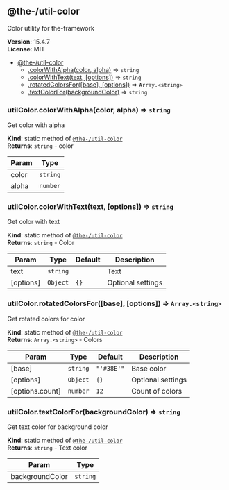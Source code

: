 <!--- Code generated by @the-/script-doc. DO NOT EDIT. -->

<a name="module_@the-/util-color"></a>

## @the-/util-color
Color utility for the-framework

**Version**: 15.4.7  
**License**: MIT  

* [@the-/util-color](#module_@the-/util-color)
    * [.colorWithAlpha(color, alpha)](#module_@the-/util-color.colorWithAlpha) ⇒ <code>string</code>
    * [.colorWithText(text, [options])](#module_@the-/util-color.colorWithText) ⇒ <code>string</code>
    * [.rotatedColorsFor([base], [options])](#module_@the-/util-color.rotatedColorsFor) ⇒ <code>Array.&lt;string&gt;</code>
    * [.textColorFor(backgroundColor)](#module_@the-/util-color.textColorFor) ⇒ <code>string</code>

<a name="module_@the-/util-color.colorWithAlpha"></a>

### utilColor.colorWithAlpha(color, alpha) ⇒ <code>string</code>
Get color with alpha

**Kind**: static method of [<code>@the-/util-color</code>](#module_@the-/util-color)  
**Returns**: <code>string</code> - color  

| Param | Type |
| --- | --- |
| color | <code>string</code> | 
| alpha | <code>number</code> | 

<a name="module_@the-/util-color.colorWithText"></a>

### utilColor.colorWithText(text, [options]) ⇒ <code>string</code>
Get color with text

**Kind**: static method of [<code>@the-/util-color</code>](#module_@the-/util-color)  
**Returns**: <code>string</code> - Color  

| Param | Type | Default | Description |
| --- | --- | --- | --- |
| text | <code>string</code> |  | Text |
| [options] | <code>Object</code> | <code>{}</code> | Optional settings |

<a name="module_@the-/util-color.rotatedColorsFor"></a>

### utilColor.rotatedColorsFor([base], [options]) ⇒ <code>Array.&lt;string&gt;</code>
Get rotated colors for color

**Kind**: static method of [<code>@the-/util-color</code>](#module_@the-/util-color)  
**Returns**: <code>Array.&lt;string&gt;</code> - Colors  

| Param | Type | Default | Description |
| --- | --- | --- | --- |
| [base] | <code>string</code> | <code>&quot;&#x27;#38E&#x27;&quot;</code> | Base color |
| [options] | <code>Object</code> | <code>{}</code> | Optional settings |
| [options.count] | <code>number</code> | <code>12</code> | Count of colors |

<a name="module_@the-/util-color.textColorFor"></a>

### utilColor.textColorFor(backgroundColor) ⇒ <code>string</code>
Get text color for background color

**Kind**: static method of [<code>@the-/util-color</code>](#module_@the-/util-color)  
**Returns**: <code>string</code> - Text color  

| Param | Type |
| --- | --- |
| backgroundColor | <code>string</code> | 

